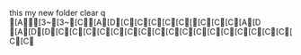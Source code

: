 this my new folder
clear
q
[A[3~[3~[C[A[D[C[C[C[C[C[[C[C[C[A[D
[A[D[D[C[C[C[C[C[C[C[C[C[C[C[C[C[C[C[C[C[C[C
